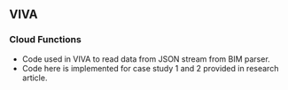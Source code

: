 ## VIVA

### Cloud Functions

* Code used in VIVA to read data from JSON stream from BIM parser. 
* Code here is implemented for case study 1 and 2 provided in research article. 
